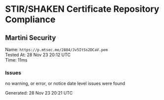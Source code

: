 # STIR/SHAKEN Certificate Repository Compliance

## Martini Security

Name: `https://p.mtsec.me/2884/Jv5ItSs2DCaV.pem`\
Tested At: 28 Nov 23 20:12 UTC\
Time: 11ms

### Issues

no warning, or error, or notice date level issues were found

Generated: 28 Nov 23 20:21 UTC